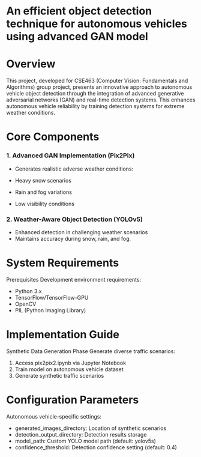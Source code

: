 # An efficient object detection technique for autonomous vehicles using advanced GAN model

# Overview
This project, developed for CSE463 (Computer Vision: Fundamentals and Algorithms) group project, presents an innovative approach to autonomous vehicle object detection through the integration of advanced generative adversarial networks (GAN) and real-time detection systems. This enhances autonomous vehicle reliability by training detection systems for extreme weather conditions.
# Core Components
### 1. Advanced GAN Implementation (Pix2Pix)


- Generates realistic adverse weather conditions:

- Heavy snow scenarios
- Rain and fog variations
- Low visibility conditions


### 2. Weather-Aware Object Detection (YOLOv5)

  - Enhanced detection in challenging weather scenarios
  - Maintains accuracy during snow, rain, and fog. 

# System Requirements
Prerequisites
Development environment requirements:

 - Python 3.x
 - TensorFlow/TensorFlow-GPU
 - OpenCV
 - PIL (Python Imaging Library)
# Implementation Guide
Synthetic Data Generation Phase
Generate diverse traffic scenarios:

1. Access pix2pix2.ipynb via Jupyter Notebook
2. Train model on autonomous vehicle dataset
3. Generate synthetic traffic scenarios

# Configuration Parameters
Autonomous vehicle-specific settings:

- generated_images_directory: Location of synthetic scenarios
- detection_output_directory: Detection results storage
- model_path: Custom YOLO model path (default: yolov5s)
- confidence_threshold: Detection confidence setting (default: 0.4)
